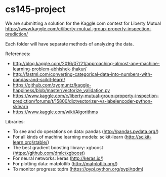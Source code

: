 # cs145-project

We are submitting a solution for the Kaggle.com contest for Liberty Mutual
https://www.kaggle.com/c/liberty-mutual-group-property-inspection-prediction/

Each folder will have separate methods of analyzing the data.

References:
- http://blog.kaggle.com/2016/07/21/approaching-almost-any-machine-learning-problem-abhishek-thakur/
- http://fastml.com/converting-categorical-data-into-numbers-with-pandas-and-scikit-learn/
- https://github.com/zygmuntz/kaggle-happiness/blob/master/vectorize_validation.py
- https://www.kaggle.com/c/liberty-mutual-group-property-inspection-prediction/forums/t/15800/dictvectorizer-vs-labelencoder-python-sklearn
- https://www.kaggle.com/wiki/Algorithms

Libraries:
- To see and do operations on data: pandas (http://pandas.pydata.org/)
- For all kinds of machine learning models: scikit-learn (http://scikit-learn.org/stable/)
- The best gradient boosting library: xgboost (https://github.com/dmlc/xgboost)
- For neural networks: keras (http://keras.io/)
- For plotting data: matplotlib (http://matplotlib.org/)
- To monitor progress: tqdm (https://pypi.python.org/pypi/tqdm)